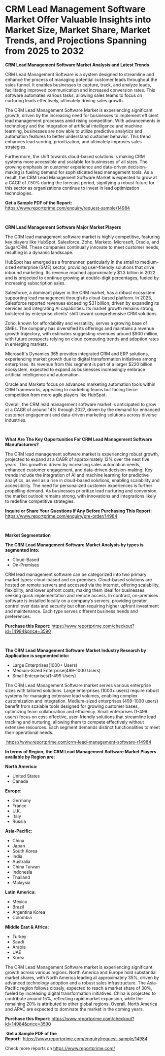 <p><h1>CRM Lead Management Software Market Offer Valuable Insights into Market Size, Market Share, Market Trends, and Projections Spanning from 2025 to 2032</h1></p><p><strong>CRM Lead Management Software Market Analysis and Latest Trends</strong></p>
<p><p>CRM Lead Management Software is a system designed to streamline and enhance the process of managing potential customer leads throughout the sales funnel. It enables businesses to capture, track, and analyze leads, facilitating improved communication and increased conversion rates. This software automates various tasks, allowing sales teams to focus on nurturing leads effectively, ultimately driving sales growth.</p><p>The CRM Lead Management Software Market is experiencing significant growth, driven by the increasing need for businesses to implement efficient lead management processes amid rising competition. With advancements in technology and the integration of artificial intelligence and machine learning, businesses are now able to utilize predictive analytics and automation features to better understand customer behavior. This trend enhances lead scoring, prioritization, and ultimately improves sales strategies.</p><p>Furthermore, the shift towards cloud-based solutions is making CRM systems more accessible and scalable for businesses of all sizes. The growing emphasis on customer experience and data-driven decision-making is fueling demand for sophisticated lead management tools. As a result, the CRM Lead Management Software Market is expected to grow at a CAGR of 7.50% during the forecast period, signifying a robust future for this sector as organizations continue to invest in lead optimization technologies.</p></p>
<p><strong>Get a Sample PDF of the Report:&nbsp;</strong> <a href="https://www.reportprime.com/enquiry/request-sample/14984?utm_campaign=2868&utm_medium=2&utm_source=Github&utm_content=ia&utm_term=20032025&utm_id=crm-lead-management-software">https://www.reportprime.com/enquiry/request-sample/14984</a></p>
<p>&nbsp;</p>
<p><strong>CRM Lead Management Software Major Market Players</strong></p>
<p><p>The CRM lead management software market is highly competitive, featuring key players like HubSpot, Salesforce, Zoho, Marketo, Microsoft, Oracle, and SugarCRM. These companies continually innovate to meet customer needs, resulting in a dynamic landscape.</p><p>HubSpot has emerged as a frontrunner, particularly in the small to medium-sized enterprise (SME) sector, providing user-friendly solutions that drive inbound marketing. Its revenue reached approximately $1.3 billion in 2022 and is projected to continue growing at double-digit percentages, fueled by increasing subscription sales.</p><p>Salesforce, a dominant player in the CRM market, has a robust ecosystem supporting lead management through its cloud-based platform. In 2023, Salesforce reported revenues exceeding $31 billion, driven by expanding its services and integrating AI capabilities. Its market growth remains strong, bolstered by enterprise clients' shift toward comprehensive CRM solutions.</p><p>Zoho, known for affordability and versatility, serves a growing base of SMEs. The company has diversified its offerings and maintains a revenue growth trajectory, with estimates suggesting revenues around $900 million, with future prospects relying on cloud computing trends and adoption rates in emerging markets.</p><p>Microsoft's Dynamics 365 provides integrated CRM and ERP solutions, experiencing market growth due to digital transformation initiatives among enterprises. Its revenue from this segment is part of a larger $220 billion ecosystem, expected to expand as businesses increasingly embrace artificial intelligence and automation.</p><p>Oracle and Marketo focus on advanced marketing automation tools within CRM frameworks, appealing to marketing teams but facing fierce competition from more agile players like HubSpot.</p><p>Overall, the CRM lead management software market is anticipated to grow at a CAGR of around 14% through 2027, driven by the demand for enhanced customer engagement and data-driven marketing solutions across diverse industries.</p></p>
<p>&nbsp;</p>
<p><strong>What Are The Key Opportunities For CRM Lead Management Software Manufacturers?</strong></p>
<p><p>The CRM lead management software market is experiencing robust growth, projected to expand at a CAGR of approximately 12% over the next five years. This growth is driven by increasing sales automation needs, enhanced customer engagement, and data-driven decision-making. Key trends include the integration of AI and machine learning for predictive analytics, as well as a rise in cloud-based solutions, enabling scalability and accessibility. The need for personalized customer experiences is further propelling demand. As businesses prioritize lead nurturing and conversion, the market outlook remains strong, with innovations and integrations likely to redefine competitive strategies.</p></p>
<p><strong>Inquire or Share Your Questions If Any Before Purchasing This Report:</strong> <a href="https://www.reportprime.com/enquiry/pre-order/14984?utm_campaign=2868&utm_medium=2&utm_source=Github&utm_content=ia&utm_term=20032025&utm_id=crm-lead-management-software">https://www.reportprime.com/enquiry/pre-order/14984</a></p>
<p>&nbsp;</p>
<p><strong>Market Segmentation</strong></p>
<p><strong>The CRM Lead Management Software Market Analysis by types is segmented into:</strong></p>
<p><ul><li>Cloud-Based</li><li>On-Premises</li></ul></p>
<p><p>CRM lead management software can be categorized into two primary market types: cloud-based and on-premises. Cloud-based solutions are hosted on remote servers and accessed via the internet, offering scalability, flexibility, and lower upfront costs, making them ideal for businesses seeking quick implementation and remote access. In contrast, on-premises software is installed locally on a company’s servers, providing greater control over data and security but often requiring higher upfront investment and maintenance. Each type serves different business needs and preferences.</p></p>
<p><strong>Purchase this Report:&nbsp;</strong><a href="https://www.reportprime.com/checkout?id=14984&price=3590&utm_campaign=2868&utm_medium=2&utm_source=Github&utm_content=ia&utm_term=20032025&utm_id=crm-lead-management-software">https://www.reportprime.com/checkout?id=14984&price=3590</a></p>
<p>&nbsp;</p>
<p><strong>The CRM Lead Management Software Market Industry Research by Application is segmented into:</strong></p>
<p><ul><li>Large Enterprises(1000+ Users)</li><li>Medium-Sized Enterprise(499-1000 Users)</li><li>Small Enterprises(1-499 Users)</li></ul></p>
<p><p>The CRM Lead Management Software market serves various enterprise sizes with tailored solutions. Large enterprises (1000+ users) require robust systems for managing extensive lead volumes, enabling complex customization and integration. Medium-sized enterprises (499-1000 users) benefit from scalable tools designed for growing customer bases, optimizing team collaboration and efficiency. Small enterprises (1-499 users) focus on cost-effective, user-friendly solutions that streamline lead tracking and nurturing, allowing them to compete effectively without extensive resources. Each segment demands distinct functionalities to meet their operational needs.</p></p>
<p><a href="https://www.reportprime.com/crm-lead-management-software-r14984?utm_campaign=2868&utm_medium=2&utm_source=Github&utm_content=ia&utm_term=20032025&utm_id=crm-lead-management-software">&nbsp;https://www.reportprime.com/crm-lead-management-software-r14984</a></p>
<p><strong>In terms of Region, the CRM Lead Management Software Market Players available by Region are:</strong></p>
<p>
    <p> <strong> North America: </strong>
        <ul>
            <li>United States</li>
            <li>Canada</li>
        </ul>
        </p> 
    <p> <strong> Europe: </strong>
        <ul>
            <li>Germany</li>
            <li>France</li>
            <li>U.K.</li>
            <li>Italy</li>
            <li>Russia</li>
        </ul>
        </p> 
    <p> <strong> Asia-Pacific: </strong>
        <ul>
            <li>China</li>
            <li>Japan</li>
            <li>South Korea</li>
            <li>India</li>
            <li>Australia</li>
            <li>China Taiwan</li>
            <li>Indonesia</li>
            <li>Thailand</li>
            <li>Malaysia</li>
        </ul>
        </p> 
    <p> <strong> Latin America: </strong>
        <ul>
            <li>Mexico</li>
            <li>Brazil</li>
            <li>Argentina Korea</li>
            <li>Colombia</li>
        </ul>
        </p> 
    <p> <strong> Middle East & Africa: </strong>
        <ul>
            <li>Turkey</li>
            <li>Saudi</li>
            <li>Arabia</li>
            <li>UAE</li>
            <li>Korea</li>
        </ul>
    </p>
    </p>
<p><p>The CRM Lead Management Software market is experiencing significant growth across various regions. North America and Europe hold substantial market shares, with North America leading at approximately 35%, driven by advanced technology adoption and a robust sales infrastructure. The Asia-Pacific region follows closely, expected to reach a market share of 30%, fueled by increasing digital transformation initiatives. China is projected to contribute around 15%, reflecting rapid market expansion, while the remaining 20% is attributed to other global regions. Overall, North America and APAC are expected to dominate the market in the coming years.</p></p>
<p><strong>Purchase this Report: </strong><a href="https://www.reportprime.com/checkout?id=14984&price=3590&utm_campaign=2868&utm_medium=2&utm_source=Github&utm_content=ia&utm_term=20032025&utm_id=crm-lead-management-software">https://www.reportprime.com/checkout?id=14984&price=3590</a></p>
<p>&nbsp;<strong>Get a Sample PDF of the Report:&nbsp;&nbsp;</strong><a href="https://www.reportprime.com/enquiry/request-sample/14984?utm_campaign=2868&utm_medium=2&utm_source=Github&utm_content=ia&utm_term=20032025&utm_id=crm-lead-management-software">https://www.reportprime.com/enquiry/request-sample/14984</a></p>
<p><strong></strong></p>
<p>Check more reports on <a href="https://www.reportprime.com/?utm_campaign=2868&utm_medium=2&utm_source=Github&utm_content=ia&utm_term=20032025&utm_id=crm-lead-management-software">https://www.reportprime.com/</a></p>